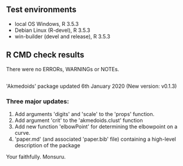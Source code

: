 
## Test environments
* local OS Windows, R 3.5.3
* Debian Linux (R-devel), R 3.5.3
* win-builder (devel and release), R 3.5.3 


## R CMD check results
There were no ERRORs, WARNINGs or NOTEs. 

##

'Akmedoids' package updated 6th January 2020 (New version: v0.1.3)

### Three major updates:

1. Add arguments 'digits' and 'scale' to the 'props' function. 
2. Add argument 'crit' to the 'akmedoids.clust' function
3. Add new function 'elbowPoint' for determining the elbowpoint on a curve.
4. 'paper.md' (and associated 'paper.bib' file) containing a high-level description of the package

Your faithfully.
Monsuru.

